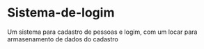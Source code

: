 # Sistema-de-logim
Um sistema para cadastro de pessoas e logim, com um locar para armasenamento de dados do cadastro
